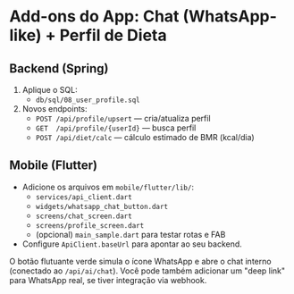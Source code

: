 
# Add-ons do App: Chat (WhatsApp-like) + Perfil de Dieta

## Backend (Spring)
1. Aplique o SQL:
   - `db/sql/08_user_profile.sql`
2. Novos endpoints:
   - `POST /api/profile/upsert` — cria/atualiza perfil
   - `GET  /api/profile/{userId}` — busca perfil
   - `POST /api/diet/calc` — cálculo estimado de BMR (kcal/dia)

## Mobile (Flutter)
- Adicione os arquivos em `mobile/flutter/lib/`:
  - `services/api_client.dart`
  - `widgets/whatsapp_chat_button.dart`
  - `screens/chat_screen.dart`
  - `screens/profile_screen.dart`
  - (opcional) `main_sample.dart` para testar rotas e FAB
- Configure `ApiClient.baseUrl` para apontar ao seu backend.

O botão flutuante verde simula o ícone WhatsApp e abre o chat interno (conectado ao `/api/ai/chat`). 
Você pode também adicionar um "deep link" para WhatsApp real, se tiver integração via webhook.
